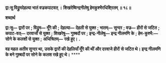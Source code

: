 **द्वा:सु विद्रुमदेहल्या भातं वज्रकपाटवत् ।** **शिखरेष्विन्द्रनीलेषु हेमकुश्भैरधिशि्रतम् ॥ १८॥** 

**शब्दार्थ** 

**द्वा:सु—** **द्वारों पर** **; विद्रुम—** **मूँगे की** **; देहल्या—** **देहली से युक्त** **; भातम्—** **सुन्दर** **; वज्र—** **हीरों से जटित** **; कपाट-वत्—** **दरवाजों से युक्त** **; शिखरेषु—** **गुश्बदों पर** **; इन्द्र-नीलेषु—** **इन्द्र नीलमणि के** **; हेम-कुश्भै:—** **सोने के कलशों से युक्त** **;** **अधिश्रितम्—** **रखे हुए।** **.** 

**वह महल अतीव सुन्दर था, उसके द्वारों की देहलियाँ मूँगे की थीं और दरवाजे हीरों** **से जटित थे। इन्द्र नीलमणि के बने गुश्बदों पर सोने के कलश रखे हुए थे।** **** 